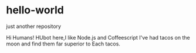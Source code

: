 # hello-world
just another repository

Hi Humans!
HUbot here,I like Node.js and Coffeescript
I've had tacos on the moon and find them far superior to Each tacos.
